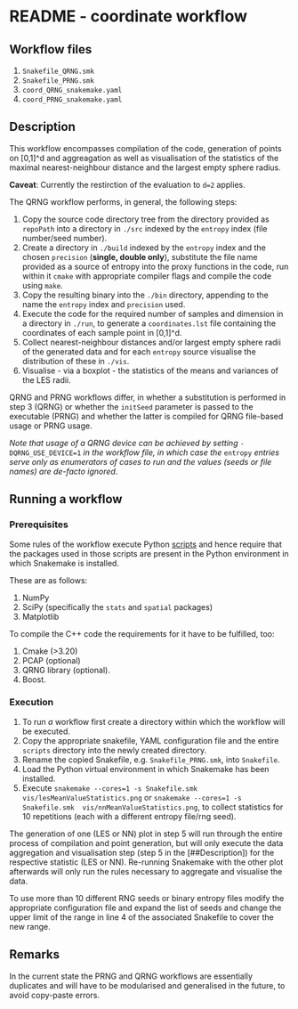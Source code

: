 # README - coordinate workflow

## Workflow files

1. `Snakefile_QRNG.smk`
2. `Snakefile_PRNG.smk`
3. `coord_QRNG_snakemake.yaml`
4. `coord_PRNG_snakemake.yaml`

## Description

This workflow encompasses compilation of the code, generation of points on [0,1]^d
and aggreagation as well as visualisation of the statistics of the maximal nearest-neighbour distance
and the largest empty sphere radius.

**Caveat**: Currently the restirction of the evaluation to `d=2` applies.

The QRNG workflow performs, in general, the following steps:
1. Copy the source code directory tree from the directory provided as `repoPath` into
a directory in `./src` indexed by the `entropy` index (file number/seed number).
2. Create a directory in `./build` indexed by the `entropy` index and the chosen `precision` (**single, double only**),
substitute the file name provided as a source of entropy into the proxy functions in the code,
run within it `cmake` with appropriate compiler flags and compile the code using `make`.
3. Copy the resulting binary into the `./bin` directory, appending to the name the `entropy` index and `precision`
used.
4. Execute the code for the required number of samples and dimension in a directory in `./run`, to generate a `coordinates.lst` file
containing the coordinates of each sample point in [0,1]^d.
5. Collect nearest-neighbour distances and/or largest empty sphere radii of the generated data and for each `entropy` source
visualise the distribution of these in `./vis`.
6. Visualise - via a boxplot - the statistics of the means and variances of the LES radii.

QRNG and PRNG workflows differ, in whether a substitution is performed in step 3 (QRNG) or whether the `initSeed` parameter is passed
to the executable (PRNG) and whether the latter is compiled for QRNG file-based usage or PRNG usage.

*Note that usage of a QRNG device can be achieved by setting* `-DQRNG_USE_DEVICE=1` *in the workflow file, in which case the*
`entropy` *entries serve only as enumerators of cases to run and the values (seeds or file names) are de-facto ignored*.


## Running a workflow

### Prerequisites
Some rules of the workflow execute Python [scripts](.scripts) and hence require that the packages used
in those scripts are present in the Python environment in which Snakemake is installed.

These are as follows:
1. NumPy
2. SciPy (specifically the `stats` and `spatial` packages)
3. Matplotlib


To compile the C++ code the requirements for it have to be fulfilled, too:
1. Cmake (>3.20)
2. PCAP (optional)
3. QRNG library (optional).
4. Boost.

### Execution

1. To run _a_ workflow first create a directory within which the workflow will be executed.
2. Copy the appropriate snakefile, YAML configuration file and the entire `scripts` directory into the
newly created directory.
3. Rename the copied Snakefile, e.g. `Snakefile_PRNG.smk`, into `Snakefile`.
4. Load the Python virtual environment in which Snakemake has been installed.
5. Execute `snakemake --cores=1 -s Snakefile.smk vis/lesMeanValueStatistics.png` or `snakemake --cores=1 -s Snakefile.smk  vis/nnMeanValueStatistics.png`,
to collect statistics for 10 repetitions (each with a different entropy file/rng seed).

The generation of one (LES or NN) plot in step 5 will run through the entire process of compilation and point generation, but will only
execute the data aggregation and visualisation step (step 5 in the [##Description]) for the respective statistic (LES or NN).
Re-running Snakemake with the other plot afterwards will only run the rules necessary to aggregate and visualise the data.

To use more than 10 different RNG seeds or binary entropy files modify the appropriate configuration file and expand the list of seeds and 
change the upper limit of the range in line 4 of the associated Snakefile to cover the new range.

## Remarks

In the current state the PRNG and QRNG workflows are essentially duplicates and will have to be modularised and generalised
in the future, to avoid copy-paste errors.
